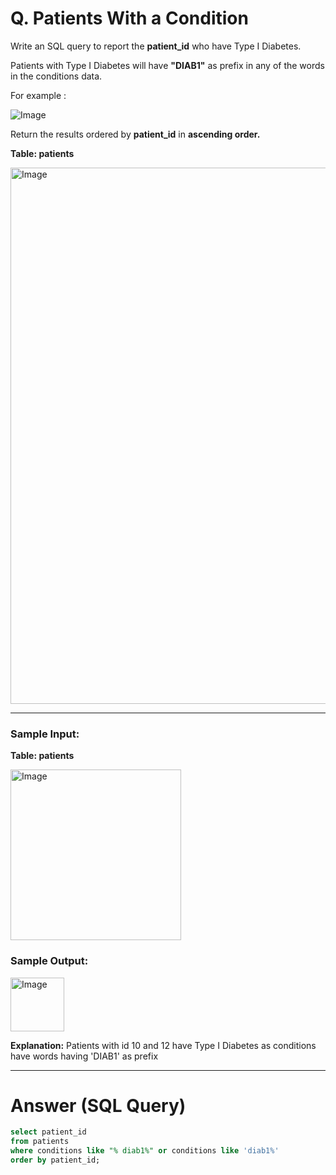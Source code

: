 # Q. Patients With a Condition

Write an SQL query to report the **patient_id** who have Type I Diabetes.

Patients with Type I Diabetes will have **"DIAB1"** as prefix in any of the words in the conditions data.

For example :

![Image](https://github.com/user-attachments/assets/45a9c791-abf8-4281-94a6-90c4a8163eda)

Return the results ordered by **patient_id** in **ascending order.**

**Table: patients**

<img width="858" alt="Image" src="https://github.com/user-attachments/assets/4a78adfc-4b2e-4348-b5c2-16fb36af8994" />

---

### Sample Input:

**Table: patients**

<img width="273" alt="Image" src="https://github.com/user-attachments/assets/6d813ca7-03da-45a4-8d92-f4285ba63f09" />

### Sample Output:

<img width="86" alt="Image" src="https://github.com/user-attachments/assets/a6fdb198-9efe-47ab-a765-d0189745610c" />

**Explanation:** Patients with id 10 and 12 have Type I Diabetes as conditions have words having 'DIAB1' as prefix

----

# Answer (SQL Query)

```sql
select patient_id
from patients
where conditions like "% diab1%" or conditions like 'diab1%'
order by patient_id;

